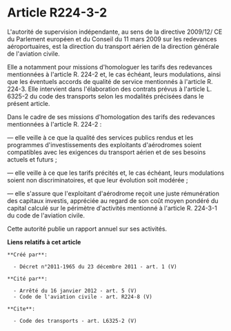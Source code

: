 # Article R224-3-2

L'autorité de supervision indépendante, au sens de la directive 2009/12/ CE du Parlement européen et du Conseil du 11 mars
2009 sur les redevances aéroportuaires, est la direction du transport aérien de la direction générale de l'aviation civile. 

Elle a notamment pour missions d'homologuer les tarifs des redevances mentionnées à l'article R. 224-2 et, le cas échéant,
leurs modulations, ainsi que les éventuels accords de qualité de service mentionnés à l'article R. 224-3. Elle intervient
dans l'élaboration des contrats prévus à l'article L. 6325-2 du code des transports selon les modalités précisées dans le
présent article. 

Dans le cadre de ses missions d'homologation des tarifs des redevances mentionnées à l'article R. 224-2 : 

― elle veille à ce que la qualité des services publics rendus et les programmes d'investissements des exploitants
d'aérodromes soient compatibles avec les exigences du transport aérien et de ses besoins actuels et futurs ; 

― elle veille à ce que les tarifs précités et, le cas échéant, leurs modulations soient non discriminatoires, et que leur
évolution soit modérée ; 

― elle s'assure que l'exploitant d'aérodrome reçoit une juste rémunération des capitaux investis, appréciée au regard de son
coût moyen pondéré du capital calculé sur le périmètre d'activités mentionné à l'article R. 224-3-1 du code de l'aviation
civile. 

Cette autorité publie un rapport annuel sur ses activités.

**Liens relatifs à cet article**

	**Créé par**:

	  - Décret n°2011-1965 du 23 décembre 2011 - art. 1 (V)

	**Cité par**:

	  - Arrêté du 16 janvier 2012 - art. 5 (V)
	  - Code de l'aviation civile - art. R224-8 (V)

	**Cite**:

	  - Code des transports - art. L6325-2 (V)
